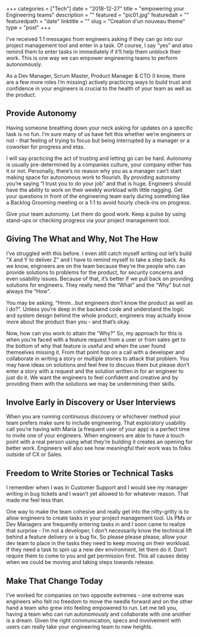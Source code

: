 +++
categories = ["Tech"]
date = "2018-12-27"
title = "empowering your Engineering teams"
description = ""
featured = "pic01.jpg"
featuredalt = ""
featuredpath = "date"
linktitle = ""
slug = "Creation d'un nouveau theme"
type = "post"
+++

I’ve received 1:1 messages from engineers asking if they can go into our project management tool and enter in a task. Of course, I say “yes” and also remind them to enter tasks in immediately if it’ll help them unblock their work. This is one way we can empower engineering teams to perform autonomously.

As a Dev Manager, Scrum Master, Product Manager & CTO (I know, there are a few more roles I’m missing) actively practicing ways to build trust and confidence in your engineers is crucial to the health of your team as well as the product.

## Provide Autonomy

Having someone breathing down your neck asking for updates on a specific task is no fun. I’m sure many of us have felt this whether we’re engineers or not - that feeling of trying to focus but being interrupted by a manager or a coworker for progress and etas.

I will say practicing the act of trusting and letting go can be hard. Autonomy is usually pre-determined by a companies culture, your company either has it or not. Personally, there’s no reason why you as a manager can’t start making space for autonomous work to flourish. By providing autonomy you’re saying “I trust you to do your job” and that is huge. Engineers should have the ability to work on their weekly workload with little nagging. Get your questions in front of the engineering team early during something like a Backlog Grooming meeting or a 1:1 to avoid hourly check-ins on progress.

Give your team autonomy. Let them do good work. Keep a pulse by using stand-ups or checking progress via your project management tool.

## Giving The What and Why, Not The How

I’ve struggled with this before. I even still catch myself writing out let’s build “X and Y to deliver Z” and I have to remind myself to take a step back. As we know, engineers are on the team because they’re the people who can provide solutions to problems for the product, for security concerns and even usability issues. Because of that, it’s better if we pull back on providing solutions for engineers. They really need the “What” and the “Why” but not always the “How”.

You may be asking, “Hmm…but engineers don’t know the product as well as I do?”. Unless you’re deep in the backend code and understand the logic and system design behind the whole product, engineers may actually know more about the product than you - and that’s okay.

Now, how can you work to attain the “Why?” So, my approach for this is when you’re faced with a feature request from a user or from sales get to the bottom of why that feature is useful and when the user found themselves missing it. From that point hop on a call with a developer and collaborate in writing a story or multiple stories to attack that problem. You may have ideas on solutions and feel free to discuss them but please don’t enter a story with a request and the solution written in for an engineer to just do it. We want the engineers to feel confident and creative and by providing them with the solutions we may be undermining their skills.

## Involve Early in Discovery or User Interviews

When you are running continuous discovery or whichever method your team prefers make sure to include engineering. That exploratory usability call you’re having with Maria (a frequent user of your app) is a perfect time to invite one of your engineers. When engineers are able to have a touch point with a real person using what they’re building it creates an opening for better work. Engineers will also see how meaningful their work was to folks outside of CX or Sales.

## Freedom to Write Stories or Technical Tasks

I remember when I was in Customer Support and I would see my manager writing in bug tickets and I wasn’t yet allowed to for whatever reason. That made me feel less than.

One way to make the team cohesive and really get into the nitty-gritty is to allow engineers to create tasks in your project management tool. Us PMs or Dev Managers are frequently entering tasks in and I soon came to realize that surprise - I’m not a developer, I don’t necessarily know the technical lift behind a feature delivery or a bug fix. So please please please, allow your dev team to place in the tasks they need to keep moving on their workload. If they need a task to spin up a new dev environment, let them do it. Don’t require them to come to you and get permission first. This all causes delay when we could be moving and taking steps towards release.

## Make That Change Today

I’ve worked for companies on two opposite extremes - one extreme was engineers who felt no freedom to move the needle forward and on the other hand a team who grew into feeling empowered to run. Let me tell you, having a team who can run autonomously and collaborate with one another is a dream. Given the right communication, specs and involvement with users can really take your engineering team to new heights.
